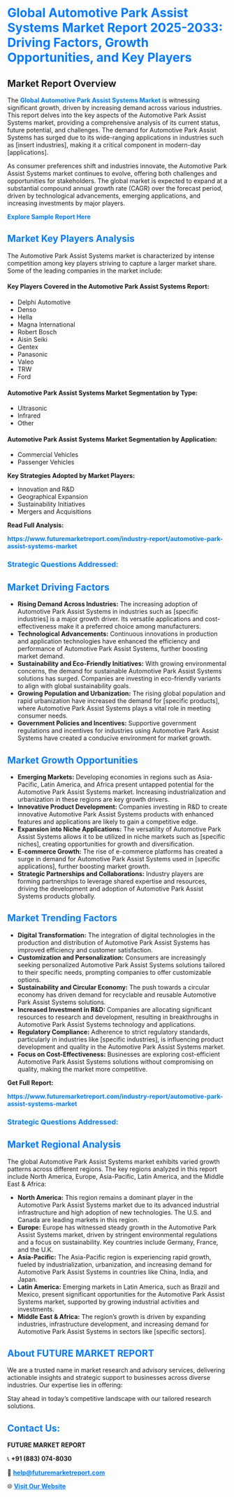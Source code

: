 <h1 style="color: #007BFF;">Global Automotive Park Assist Systems Market Report 2025-2033: Driving Factors, Growth Opportunities, and Key Players</h1>

<section id="overview">
<h2>Market Report Overview</h2>
<p>The <a href="https://www.futuremarketreport.com/industry-report/automotive-park-assist-systems-market" style="color: #007BFF; text-decoration: none;"><strong>Global Automotive Park Assist Systems Market</strong></a> is witnessing significant growth, driven by increasing demand across various industries. This report delves into the key aspects of the Automotive Park Assist Systems market, providing a comprehensive analysis of its current status, future potential, and challenges. The demand for Automotive Park Assist Systems has surged due to its wide-ranging applications in industries such as [insert industries], making it a critical component in modern-day [applications].</p>
<p>As consumer preferences shift and industries innovate, the Automotive Park Assist Systems market continues to evolve, offering both challenges and opportunities for stakeholders. The global market is expected to expand at a substantial compound annual growth rate (CAGR) over the forecast period, driven by technological advancements, emerging applications, and increasing investments by major players.</p>
</section>

<section id="overview">
<p><a href="https://www.futuremarketreport.com/request-sample/reportId=103451" style="color: #007BFF; text-decoration: none;"><strong>Explore Sample Report Here</strong></a></p>
</section>

<section id="key-players">
<h2 style="color: #007BFF;">Market Key Players Analysis</h2>
<p>The Automotive Park Assist Systems market is characterized by intense competition among key players striving to capture a larger market share. Some of the leading companies in the market include:</p>
<h4>Key Players Covered in the Automotive Park Assist Systems Report:</h4>
<ul><li>Delphi Automotive</li><li>Denso</li><li>Hella</li><li>Magna International</li><li>Robert Bosch</li><li>Aisin Seiki</li><li>Gentex</li><li>Panasonic</li><li>Valeo</li><li>TRW</li><li>Ford</li></ul>
<h4>Automotive Park Assist Systems Market Segmentation by Type:</h4>
<ul><li>Ultrasonic</li><li>Infrared</li><li>Other</li></ul>

<h4>Automotive Park Assist Systems Market Segmentation by Application:</h4>
<ul><li>Commercial Vehicles</li><li>Passenger Vehicles</li></ul>
<p><strong>Key Strategies Adopted by Market Players:</strong></p>
<ul>
<li>Innovation and R&D</li>
<li>Geographical Expansion</li>
<li>Sustainability Initiatives</li>
<li>Mergers and Acquisitions</li>
</ul>
</section>

<section>
<p><strong>Read Full Analysis: </strong></p><a href="https://www.futuremarketreport.com/industry-report/automotive-park-assist-systems-market" style="color: #007BFF; text-decoration: none;"><strong>https://www.futuremarketreport.com/industry-report/automotive-park-assist-systems-market</strong></a>
<h3 style="color: #007BFF;">Strategic Questions Addressed:</h3>
</section>

<section id="driving-factors">
<h2 style="color: #007BFF;">Market Driving Factors</h2>
<ul>
<li><strong>Rising Demand Across Industries:</strong> The increasing adoption of Automotive Park Assist Systems in industries such as [specific industries] is a major growth driver. Its versatile applications and cost-effectiveness make it a preferred choice among manufacturers.</li>
<li><strong>Technological Advancements:</strong> Continuous innovations in production and application technologies have enhanced the efficiency and performance of Automotive Park Assist Systems, further boosting market demand.</li>
<li><strong>Sustainability and Eco-Friendly Initiatives:</strong> With growing environmental concerns, the demand for sustainable Automotive Park Assist Systems solutions has surged. Companies are investing in eco-friendly variants to align with global sustainability goals.</li>
<li><strong>Growing Population and Urbanization:</strong> The rising global population and rapid urbanization have increased the demand for [specific products], where Automotive Park Assist Systems plays a vital role in meeting consumer needs.</li>
<li><strong>Government Policies and Incentives:</strong> Supportive government regulations and incentives for industries using Automotive Park Assist Systems have created a conducive environment for market growth.</li>
</ul>
</section>

<section id="growth-opportunities">
<h2 style="color: #007BFF;">Market Growth Opportunities</h2>
<ul>
<li><strong>Emerging Markets:</strong> Developing economies in regions such as Asia-Pacific, Latin America, and Africa present untapped potential for the Automotive Park Assist Systems market. Increasing industrialization and urbanization in these regions are key growth drivers.</li>
<li><strong>Innovative Product Development:</strong> Companies investing in R&D to create innovative Automotive Park Assist Systems products with enhanced features and applications are likely to gain a competitive edge.</li>
<li><strong>Expansion into Niche Applications:</strong> The versatility of Automotive Park Assist Systems allows it to be utilized in niche markets such as [specific niches], creating opportunities for growth and diversification.</li>
<li><strong>E-commerce Growth:</strong> The rise of e-commerce platforms has created a surge in demand for Automotive Park Assist Systems used in [specific applications], further boosting market growth.</li>
<li><strong>Strategic Partnerships and Collaborations:</strong> Industry players are forming partnerships to leverage shared expertise and resources, driving the development and adoption of Automotive Park Assist Systems products globally.</li>
</ul>
</section>

<section id="trending-factors">
<h2 style="color: #007BFF;">Market Trending Factors</h2>
<ul>
<li><strong>Digital Transformation:</strong> The integration of digital technologies in the production and distribution of Automotive Park Assist Systems has improved efficiency and customer satisfaction.</li>
<li><strong>Customization and Personalization:</strong> Consumers are increasingly seeking personalized Automotive Park Assist Systems solutions tailored to their specific needs, prompting companies to offer customizable options.</li>
<li><strong>Sustainability and Circular Economy:</strong> The push towards a circular economy has driven demand for recyclable and reusable Automotive Park Assist Systems solutions.</li>
<li><strong>Increased Investment in R&D:</strong> Companies are allocating significant resources to research and development, resulting in breakthroughs in Automotive Park Assist Systems technology and applications.</li>
<li><strong>Regulatory Compliance:</strong> Adherence to strict regulatory standards, particularly in industries like [specific industries], is influencing product development and quality in the Automotive Park Assist Systems market.</li>
<li><strong>Focus on Cost-Effectiveness:</strong> Businesses are exploring cost-efficient Automotive Park Assist Systems solutions without compromising on quality, making the market more competitive.</li>
</ul>
</section>

<section>
<p><strong>Get Full Report: </strong></p><a href="https://www.futuremarketreport.com/industry-report/automotive-park-assist-systems-market" style="color: #007BFF; text-decoration: none;"><strong>https://www.futuremarketreport.com/industry-report/automotive-park-assist-systems-market</strong></a>
<h3 style="color: #007BFF;">Strategic Questions Addressed:</h3>
</section>


<section id="regional-analysis">
<h2 style="color: #007BFF;">Market Regional Analysis</h2>
<p>The global Automotive Park Assist Systems market exhibits varied growth patterns across different regions. The key regions analyzed in this report include North America, Europe, Asia-Pacific, Latin America, and the Middle East & Africa:</p>
<ul>
<li><strong>North America:</strong> This region remains a dominant player in the Automotive Park Assist Systems market due to its advanced industrial infrastructure and high adoption of new technologies. The U.S. and Canada are leading markets in this region.</li>
<li><strong>Europe:</strong> Europe has witnessed steady growth in the Automotive Park Assist Systems market, driven by stringent environmental regulations and a focus on sustainability. Key countries include Germany, France, and the U.K.</li>
<li><strong>Asia-Pacific:</strong> The Asia-Pacific region is experiencing rapid growth, fueled by industrialization, urbanization, and increasing demand for Automotive Park Assist Systems in countries like China, India, and Japan.</li>
<li><strong>Latin America:</strong> Emerging markets in Latin America, such as Brazil and Mexico, present significant opportunities for the Automotive Park Assist Systems market, supported by growing industrial activities and investments.</li>
<li><strong>Middle East & Africa:</strong> The region’s growth is driven by expanding industries, infrastructure development, and increasing demand for Automotive Park Assist Systems in sectors like [specific sectors].</li>
</ul>
</section>

<footer>
<h2 style="color: #007BFF;">About FUTURE MARKET REPORT</h2>
<p>We are a trusted name in market research and advisory services, delivering actionable insights and strategic support to businesses across diverse industries. Our expertise lies in offering:</p>

<p>Stay ahead in today’s competitive landscape with our tailored research solutions.</p>

<h2 style="color: #007BFF;">Contact Us:</h2>
<p><strong>FUTURE MARKET REPORT</strong></p>
<p>📞 <strong>+91 (883) 074-8030</strong></p>
<p>📧 <strong><a href="mailto:help@futuremarketreport.com" style="color: #007BFF;">help@futuremarketreport.com</a></strong></p>
<p>🌐 <strong><a href="https://www.futuremarketreport.com/" style="color: #007BFF;">Visit Our Website</a></strong></p>
</footer>